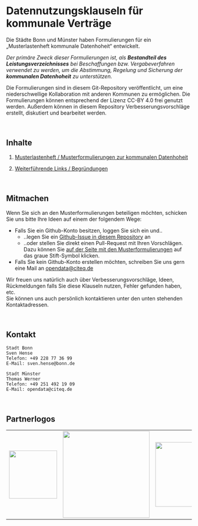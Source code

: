 # Datennutzungsklauseln für kommunale Verträge

Die Städte Bonn und Münster haben Formulierungen für ein „Musterlastenheft kommunale Datenhoheit“ entwickelt.

*Der primäre Zweck dieser Formulierungen ist, als **Bestandteil des Leistungsverzeichnisses** bei Beschaffungen bzw. Vergabeverfahren verwendet zu werden, um die Abstimmung, Regelung und Sicherung der **kommunalen Datenhoheit** zu unterstützen.*

Die Formulierungen sind in diesem Git-Repository veröffentlicht, um eine niederschwellige Kollaboration mit anderen Kommunen zu ermöglichen. Die Formulierungen können entsprechend der Lizenz CC-BY 4.0 frei genutzt werden. Außerdem können in diesem Repository Verbesserungsvorschläge erstellt, diskutiert und bearbeitet werden.

<br />


## Inhalte

1. [Musterlastenheft / Musterformulierungen zur kommunalen Datenhoheit](MUSTERKLAUSELN.md)

2. [Weiterführende Links / Begründungen](LITERATUR.md)

<br />


## Mitmachen

Wenn Sie sich an den Musterformulierungen beteiligen möchten, schicken Sie uns bitte Ihre Ideen auf einem der folgendem Wege:
* Falls Sie ein Github-Konto besitzen, loggen Sie sich ein und..
  * ..legen Sie ein [Github-Issue in diesem Repository](https://github.com/od-ms/datennutzungsklauseln-muster/issues/new/choose) an
  * ..oder stellen Sie direkt einen Pull-Request mit Ihren Vorschlägen. Dazu können Sie [auf der Seite mit den Musterformulierungen](MUSTERKLAUSELN.md) auf das graue Stift-Symbol klicken.
* Falls Sie kein Github-Konto erstellen möchten, schreiben Sie uns gern eine Mail an opendata@citeq.de

Wir freuen uns natürlich auch  über Verbesserungsvorschläge, Ideen, Rückmeldungen falls Sie diese Klauseln nutzen, Fehler gefunden haben, etc.\
Sie können uns auch persönlich kontaktieren unter den unten stehenden Kontaktadressen.


<br />


## Kontakt

```
Stadt Bonn
Sven Hense
Telefon: +49 228 77 36 99
E-Mail: sven.hense@bonn.de

Stadt Münster
Thomas Werner
Telefon: +49 251 492 19 09
E-Mail: opendata@citeq.de
```


<br />

## Partnerlogos


<table>
<tr>
    <td>  <img width="130" src="https://upload.wikimedia.org/wikipedia/commons/4/4c/Logo_Bonn_2009.svg"></td>
    <td>  <img width="235"  src="https://www.stadt-muenster.de/fileadmin/templates/global/images/stadtlogo-muenster.png"></td>
    <td>  <img width="175"  src="https://opendata.stadt-muenster.de/sites/default/files/Open_NRW-Logo_transparent.png"></td>


</tr>
</table>
